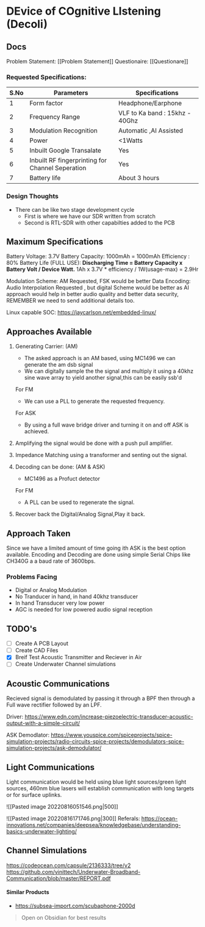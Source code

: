 # DEvice of COgnitive LIstening (Decoli)

## Docs
Problem Statement: [[Problem Statement]]
Questionaire: [[Questionare]]


### Requested Specifications:

| S.No | Parameters                 | Specifications                                                                                                                                            |
| ---- | -------------------------- | --------------------------------------------------------------------------------------------------------------------------------------------------------- |
| 1    | Form factor                | Headphone/Earphone                                                                                                                                     |
| 2    | Frequency Range            | VLF to Ka band : 15khz - 40Ghz                                                                   |
| 3    | Modulation Recognition     | Automatic ,AI Assisted                                                                           |
| 4    | Power                      | <1Watts                                                                                                                                                    |
| 5    | Inbuilt Google Transalate  | Yes                                                                                                                                                      |
| 6    | Inbuilt RF fingerprinting for Channel Seperation           | Yes                                                                                                                                          |
| 7    | Battery life               | About 3 hours                                                                                                                                             |

### Design Thoughts
- There can be like two stage development cycle
	- First is where we have our SDR written from scratch
	- Second is RTL-SDR with other capabilties added to the PCB

## Maximum Specifications

Battery Voltage: 3.7V
Battery Capacity: 1000mAh = 1000mAh
Efficiency : 80%
Battery Life (FULL USE):   **Discharging Time = Battery Capacity x Battery Volt / Device Watt.**
1Ah x 3.7V * efficiency / 1W(usage-max) = 2.9Hr  

Modulation Scheme: AM Requested, FSK would be better
Data Encoding: Audio Interpolation Requested , but digital Scheme would be better as AI approach would help in better audio quality and better data security, REMEMBER we need to send additional details too.

Linux capable SOC: https://jaycarlson.net/embedded-linux/


## Approaches Available
1. Generating Carrier: (AM)
	-  The asked approach is an AM based, using MC1496 we can generate the am dsb signal
	-  We can digitally sample the the signal and multiply it using a 40khz sine wave array to yield another signal,this can be easily ssb'd
	
	For FM
	- We can use a PLL to generate the requested frequency.
	
	For ASK
	- By using a full wave bridge driver and turning it on and off ASK is achieved.

2. Amplifying the signal would be done with a push pull amplifier.
3. Impedance Matching using a transformer and senting out the signal.
5. Decoding can be done: (AM & ASK)
	- MC1496 as a Profuct detector
	
	For FM
	- A PLL can be used to regenerate the signal.

6. Recover back the Digital/Analog Signal,Play it back.

## Approach Taken
Since we have a limited amount of time going ith ASK is the best option available.
Encoding and Decoding are done using simple Serial Chips like CH340G a a baud rate of 3600bps.

### Problems Facing
- Digital or Analog Modulation
- No Tranducer in hand, in hand 40khz transducer
- In hand Transducer very low power
- AGC is needed for low powered audio signal reception


## TODO's
- [ ] Create A PCB Layout
- [ ] Create CAD Files
- [x] Breif Test Acoustic Transmitter and Reciever in Air
- [ ] Create Underwater Channel simulations

## Acoustic Communications
Recieved signal is demodulated by passing it through a BPF then through a Full wave rectifier followed by an LPF.

Driver: https://www.edn.com/increase-piezoelectric-transducer-acoustic-output-with-a-simple-circuit/

ASK Demodlator: https://www.youspice.com/spiceprojects/spice-simulation-projects/radio-circuits-spice-projects/demodulators-spice-simulation-projects/ask-demodulator/

## Light Communications

Light communication would be held using blue light sources/green light sources, 460nm blue lasers will establish communication with long targets or for surface uplinks.

![[Pasted image 20220816051546.png|500]]

![[Pasted image 20220816171746.png|300]]
Referals: https://ocean-innovations.net/companies/deepsea/knowledgebase/understanding-basics-underwater-lighting/


## Channel Simulations
https://codeocean.com/capsule/2136333/tree/v2
https://github.com/vinittech/Underwater-Broadband-Communication/blob/master/REPORT.pdf


#### Similar Products
- https://subsea-import.com/scubaphone-2000d

> Open on Obsidian for best results